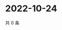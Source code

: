 # 2022-10-24

共 0 条

<!-- BEGIN WEIBO -->
<!-- 最后更新时间 Mon Oct 24 2022 06:18:34 GMT+0800 (China Standard Time) -->

<!-- END WEIBO -->
